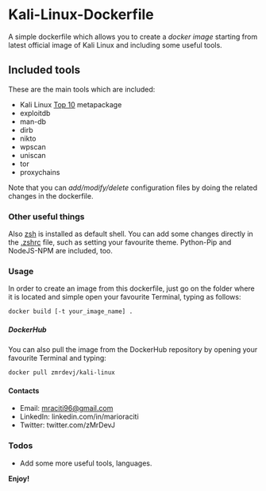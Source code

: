# Kali-Linux-Dockerfile
A simple dockerfile which allows you to create a _docker image_ starting from latest official image of Kali Linux and including some useful tools.

## Included tools
These are the main tools which are included:

- Kali Linux [Top 10](https://tools.kali.org/kali-metapackages) metapackage
- exploitdb
- man-db
- dirb
- nikto
- wpscan
- uniscan
- tor
- proxychains

Note that you can _add/modify/delete_ configuration files by doing the related changes in the dockerfile.

### Other useful things

Also [zsh](https://github.com/robbyrussell/oh-my-zsh/wiki/Installing-ZSH) is installed as default shell. You can add some changes directly in the [.zshrc](https://github.com/zMrDevJ/Kali-Linux-Dockerfile/blob/master/config/.zshrc) file, such as setting your favourite theme.
Python-Pip and NodeJS-NPM are included, too.

### Usage

In order to create an image from this dockerfile, just go on the folder where it is located and simple open your favourite Terminal, typing as follows:

```sh
docker build [-t your_image_name] .
```

##### DockerHub

You can also pull the image from the DockerHub repository by opening your favourite Terminal and typing:

```sh
docker pull zmrdevj/kali-linux
```
####

#### Contacts

- Email: mraciti96@gmail.com
- LinkedIn: linkedin.com/in/marioraciti
- Twitter: twitter.com/zMrDevJ

### Todos

- Add some more useful tools, languages.

**Enjoy!**
